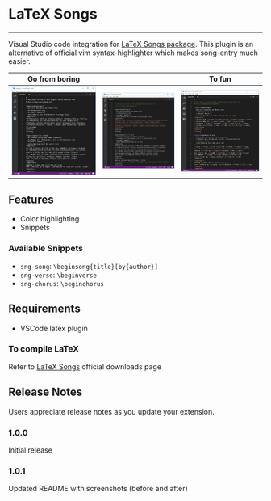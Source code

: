 # LaTeX Songs
___

Visual Studio code integration for [LaTeX Songs package](http://songs.sourceforge.net).
This plugin is an alternative of official vim syntax-highlighter which makes song-entry much easier.

Go from boring |    |To fun
---------------|----|-------
![PlainText Before](https://github.com/webartoli/vscode-LaTeX-Songs/raw/master/images/PlainText.png)| ![LaTeX Before](https://github.com/webartoli/vscode-LaTeX-Songs/raw/master/images/LaTeX.png)| ![LaTeX-Songs Before](https://github.com/webartoli/vscode-LaTeX-Songs/raw/master/images/LaTeX-Songs.png)

## Features

- Color highlighting
- Snippets

### Available Snippets

- `sng-song`: `\beginsong{title}[by{author}]`
- `sng-verse`: `\beginverse`
- `sng-chorus`: `\beginchorus`

## Requirements

- VSCode latex plugin

### To compile LaTeX
Refer to [LaTeX Songs](http://songs.sourceforge.net/downloads.html) official downloads page

## Release Notes

Users appreciate release notes as you update your extension.

### 1.0.0

Initial release

### 1.0.1

Updated README with screenshots (before and after)